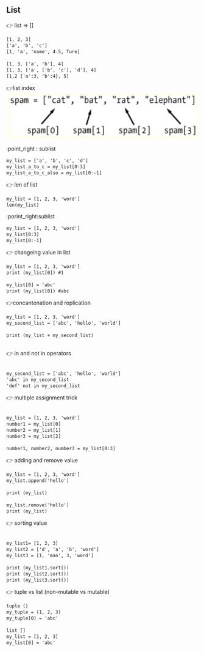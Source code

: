 ## List

:point_right: list => []
```
[1, 2, 3]
['a', 'b', 'c']
[1, 'a', 'name', 4.5, Ture]

[1, 3, ['a', 'b'], 4]
[1, 3, ['a', ['b', 'c'], 'd'], 4]
[1,2 {'a':3, 'b':4}, 5]
```

:point_right:list index
![list_index](./list_index.png)

:point_right : sublist
```
my_list = ['a', 'b', 'c', 'd']
my_list_a_to_c = my_list[0:3]
my_list_a_to_c_also = my_list[0:-1]

```

:point_right: len of list
```
my_list = [1, 2, 3, 'word']
len(my_list)
```
:porint_right:sublist

```
my_list = [1, 2, 3, 'word']
my_list[0:3]
my_list[0:-1]

```
:point_right: changeing value in list
```
my_list = [1, 2, 3, 'word']
print (my_list[0]) #1

my_list[0] = 'abc'
print (my_list[0]) #abc

```
:point_right:concantenation and replication
```
my_list = [1, 2, 3, 'word']
my_second_list = ['abc', 'hello', 'world']

print (my_list + my_second_list)


```
:point_right: in and not in operators
```

my_second_list = ['abc', 'hello', 'world']
'abc' in my_second_list
'def' not in my_second_list
```


:point_right: multiple assignment trick
```

my_list = [1, 2, 3, 'word']
number1 = my_list[0]
number2 = my_list[1]
number3 = my_list[2]

number1, number2, number3 = my_list[0:3]
```

:point_right: adding and remove value

```
my_list = [1, 2, 3, 'word']
my_list.append('hello')

print (my_list)

my_list.remove('hello')
print (my_list)

```
:point_right: sorting value
```

my_list1= [1, 2, 3]
my_list2 = ['d', 'a', 'b', 'word']
my_list3 = [1, 'man', 3, 'word']

print (my_list1.sort())
print (my_list2.sort())
print (my_list3.sort())
```
:point_right: tuple vs list (non-mutable vs mutable)
```
tuple ()
my_tuple = (1, 2, 3)
my_tuple[0] = 'abc'

list []
my_list = [1, 2, 3]
my_list[0] = 'abc'
```

